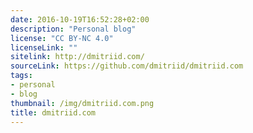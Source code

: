 ```yaml
---
date: 2016-10-19T16:52:28+02:00
description: "Personal blog"
license: "CC BY-NC 4.0"
licenseLink: ""
sitelink: http://dmitriid.com/
sourceLink: https://github.com/dmitriid/dmitriid.com
tags:
- personal
- blog
thumbnail: /img/dmitriid.com.png
title: dmitriid.com
---
```


